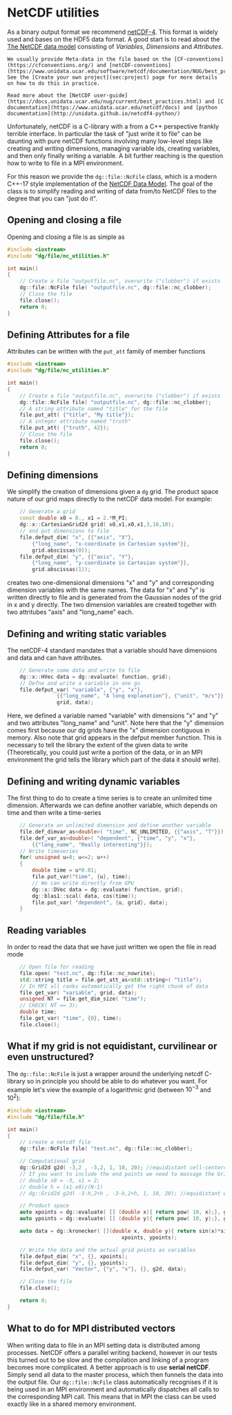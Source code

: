# NetCDF utilities

As a binary output format we recommend [netCDF-4](https://www.unidata.ucar.edu/software/netcdf/). This format is widely used and bases on the HDF5 data format. A good start is to read about the [The NetCDF data model](https://www.unidata.ucar.edu/software/netcdf/docs/netcdf_data_model.html) consisting of _Variables_, _Dimensions_ and _Attributes_.
```{admonition} Conventions
We usually provide Meta-data in the file based on the [CF-conventions](https://cfconventions.org/) and [netCDF-conventions](https://www.unidata.ucar.edu/software/netcdf/documentation/NUG/best_practices.html). See the [Create your own project](sec:project) page for more details on how to do this in practice.
```

```{seealso}
Read more about the [NetCDF user-guide](https://docs.unidata.ucar.edu/nug/current/best_practices.html) and [C documentation](https://www.unidata.ucar.edu/netcdf/docs) and [python documentation](http://unidata.github.io/netcdf4-python/)
```
Unfortunately, netCDF is a C-library with a from a C++ perspective frankly terrible interface.
In particular the task of "just write it to file" can be daunting with pure netCDF functions involving many low-level steps like creating and writing dimensions, managing variable ids, creating variables, and then only finally writing a variable. A bit further reaching is the question how to write to file in a MPI environment.

For this reason we provide the `dg::file::NcFile` class, which is a modern
C++-17 style implementation of the [NetCDF Data Model](https://docs.unidata.ucar.edu/netcdf-c/4.9.2/netcdf_data_model.html).
The goal of the class is to simplify reading and writing of data from/to NetCDF files to the degree that you can "just do it".

## Opening and closing a file
Opening and closing a file is as simple as
``` cpp
#include <iostream>
#include "dg/file/nc_utilities.h"

int main()
{
    // Create a file "outputfile.nc", overwrite ("clobber") if exists
    dg::file::NcFile file( "outputfile.nc", dg::file::nc_clobber);
    // Close the file
    file.close();
    return 0;
}
```
## Defining Attributes for a file
Attributes can be written with the `put_att` family of member functions
``` cpp
#include <iostream>
#include "dg/file/nc_utilities.h"

int main()
{
    // Create a file "outputfile.nc", overwrite ("clobber") if exists
    dg::file::NcFile file( "outputfile.nc", dg::file::nc_clobber);
    // A string attribute named "title" for the file
    file.put_att( {"title", "My title"});
    // A integer attribute named "truth"
    file.put_att( {"truth", 42});
    // Close the file
    file.close();
    return 0;
}
```

## Defining dimensions
We simplify the creation of dimensions given a `dg` grid. The product space nature of our grid maps directly to the netCDF data model. For example:
```cpp
    // Generate a grid
    const double x0 = 0., x1 = 2.*M_PI;
    dg::x::CartesianGrid2d grid( x0,x1,x0,x1,3,10,10);
    // and put dimensions to file
    file.defput_dim( "x", {{"axis", "X"},
        {"long_name", "x-coordinate in Cartesian system"}},
        grid.abscissas(0));
    file.defput_dim( "y", {{"axis", "Y"},
        {"long_name", "y-coordinate in Cartesian system"}},
        grid.abscissas(1));
```
creates two one-dimensional dimensions "x" and "y" and corresponding dimension variables with the same names. The data for "x" and "y" is written directly to file and is generated from the Gaussian nodes of the grid in x and y directly.
The two dimension variables are created together with two attritubes "axis" and "long_name" each.

## Defining and writing static variables
The netCDF-4 standard mandates that a variable should have dimensions and data and can have attributes.
```cpp
    // Generate some data and write to file
    dg::x::HVec data = dg::evaluate( function, grid);
    // Defne and write a variable in one go
    file.defput_var( "variable", {"y", "x"},
                {{"long_name", "A long explanation"}, {"unit", "m/s"}},
                grid, data);
```
Here, we defined a variable named "variable" with dimensions "x" and "y" and two attributes "long_name" and "unit". Note here that the "y" dimension comes first because our dg grids have the "x" dimension contiguous in memory.
Also note that grid appears in the defput member function. This is necessary to tell the library the extent of the
given data to write (Theoretically, you could just write a portion of the data, or in an MPI environment the grid tells the library which part of the data it should write).

## Defining and writing dynamic variables
The first thing to do to create a time series is to create an unlimited time dimension.
Afterwards we can define another variable, which depends on time and then write a time-series
```cpp
    // Generate an unlimited dimension and define another variable
    file.def_dimvar_as<double>( "time", NC_UNLIMITED, {{"axis", "T"}});
    file.def_var_as<double>( "dependent", {"time", "y", "x"},
        {{"long_name", "Really interesting"}});
    // Write timeseries
    for( unsigned u=0; u<=2; u++)
    {
        double time = u*0.01;
        file.put_var("time", {u}, time);
        // We can write directly from GPU
        dg::x::DVec data = dg::evaluate( function, grid);
        dg::blas1::scal( data, cos(time));
        file.put_var( "dependent", {u, grid}, data);
    }
```

## Reading variables
In order to read the data that we have just written we open the file in read mode
```cpp
    // Open file for reading
    file.open( "test.nc", dg::file::nc_nowrite);
    std::string title = file.get_att_as<std::string>( "title");
    // In MPI all ranks automatically get the right chunk of data
    file.get_var( "variable", grid, data);
    unsigned NT = file.get_dim_size( "time");
    // CHECK( NT == 3);
    double time;
    file.get_var( "time", {0}, time);
    file.close();
```

## What if my grid is not equidistant, curvilinear or even unstructured?
The `dg::file::NcFile` is just a wrapper around the underlying netcdf C-library so in principle
you should be able to do whatever you want.
For example let's view the example of a logarithmic grid (between $10^{-3}$ and $10^2$):
``` cpp
#include <iostream>
#include "dg/file/file.h"

int main()
{
    // create a netcdf file
    dg::file::NcFile file( "test.nc", dg::file::nc_clobber);

    // Computational grid
    dg::Grid2d g2d( -3,2 , -3,2, 1, 10, 20); //equidistant cell-centered grid
    // If you want to include the end points we need to massage the Grid constructor a bit:
    // double x0 = -3, x1 = 2;
    // double h = (x1-x0)/(N-1)
    // dg::Grid2d g2d( -3-h,2+h , -3-h,2+h, 1, 10, 20); //equidistant edge centered grid

    // Product space
    auto xpoints = dg::evaluate( [] (double x){ return pow( 10, x);}, g2d.gx());
    auto ypoints = dg::evaluate( [] (double y){ return pow( 10, y);}, g2d.gy());

    auto data = dg::kronecker( [](double x, double y){ return sin(x)*sin(y);},
                                     xpoints, ypoints);

    // Write the data and the actual grid points as variables
    file.defput_dim( "x", {}, xpoints);
    file.defput_dim( "y", {}, ypoints);
    file.defput_var( "Vector", {"y", "x"}, {}, g2d, data);

    // Close the file
    file.close();

    return 0;
}
```

## What to do for MPI distributed vectors

When writing data to file in an MPI setting data is distributed among processes. NetCDF offers a parallel writing backend, however in our tests this turned out to be slow and the compilation and linking of a program becomes more complicated.
A better approach is to use **serial netCDF**. Simply send all data to the master process, which then funnels the data into the output file.
Our `dg::file::NcFile` class automatically recognises if it is being used in an MPI environment and automatically dispatches all calls to the corresponding MPI call. This means that in MPI the class can be used exactly like in a shared memory environment.
